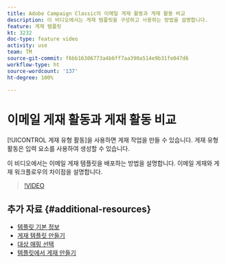 ```yaml
---
title: Adobe Campaign Classic의 이메일 게재 활동과 게재 활동 비교
description: 이 비디오에서는 게재 템플릿을 구성하고 사용하는 방법을 설명합니다.
feature: 게재 템플릿
kt: 3232
doc-type: feature video
activity: use
team: TM
source-git-commit: f6bb16306773a4b6ff7aa390a514e9b31fe047d6
workflow-type: ht
source-wordcount: '137'
ht-degree: 100%

---
```



# 이메일 게재 활동과 게재 활동 비교

[!UICONTROL 게재 유형 활동]을 사용하면 게재 작업을 만들 수 있습니다. 게재 유형 활동은 입력 요소를 사용하여 생성할 수 있습니다.

이 비디오에서는 이메일 게재 템플릿을 배포하는 방법을 설명합니다. 이메일 게재와 게재 워크플로우의 차이점을 설명합니다.

>[!VIDEO](https://video.tv.adobe.com/v/24065?quality=12)

## 추가 자료 {#additional-resources}

* [템플릿 기본 정보](https://experienceleague.adobe.com/docs/campaign-classic/using/sending-messages/using-delivery-templates/about-templates.html?lang=ko)
* [게재 템플릿 만들기](https://experienceleague.adobe.com/docs/campaign-classic/using/sending-messages/using-delivery-templates/creating-a-delivery-template.html?lang=ko)
* [대상 매핑 선택](https://experienceleague.adobe.com/docs/campaign-classic/using/sending-messages/using-delivery-templates/selecting-a-target-mapping.html?lang=ko)
* [템플릿에서 게재 만들기](https://experienceleague.adobe.com/docs/campaign-classic/using/sending-messages/using-delivery-templates/creating-a-delivery-from-a-template.html?lang=ko)
